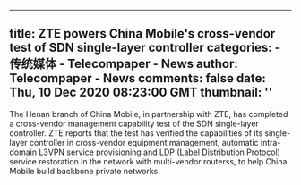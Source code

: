 
---
title: ZTE powers China Mobile's cross-vendor test of SDN single-layer controller
categories: 
    - 传统媒体
    - Telecompaper - News
author: Telecompaper - News
comments: false
date: Thu, 10 Dec 2020 08:23:00 GMT
thumbnail: ''
---

<div>   
The Henan branch of China Mobile, in partnership with ZTE, has completed a cross-vendor management capability test of the SDN single-layer controller. ZTE reports that the test has verified the capabilities of its single-layer controller in cross-vendor equipment management, automatic intra-domain L3VPN service provisioning and LDP (Label Distribution Protocol) service restoration in the network with multi-vendor routerss, to help China Mobile build backbone private networks. 
      
</div>
            
